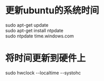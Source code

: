 # 更新ubuntu的系统时间  
sudo apt-get update  
sudo apt-get install ntpdate  
sudo ntpdate time.windows.com  
# 将时间更新到硬件上  
sudo hwclock --localtime --systohc
